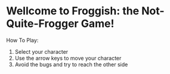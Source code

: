 Wellcome to Froggish: the Not-Quite-Frogger Game!
=================================================

How To Play:
1. Select your character
2. Use the arrow keys to move your character
3. Avoid the bugs and try to reach the other side
